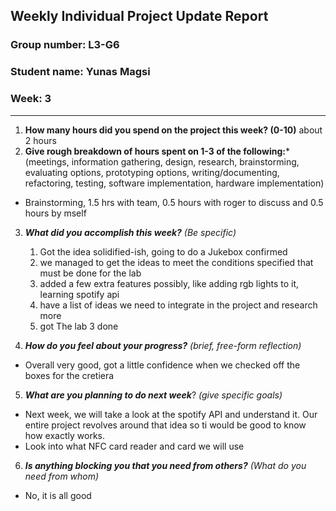 ## Weekly Individual Project Update Report
### Group number: L3-G6
### Student name: Yunas Magsi
### Week: 3
___
1. **How many hours did you spend on the project this week? (0-10)**
  about 2 hours 
2. **Give rough breakdown of hours spent on 1-3 of the following:***
   (meetings, information gathering, design, research, brainstorming, evaluating options, prototyping options, writing/documenting, refactoring, testing, software implementation, hardware implementation)  
   
  - Brainstorming, 1.5 hrs with team, 0.5 hours with roger to discuss and 0.5 hours by mself
3. ***What did you accomplish this week?*** _(Be specific)_
  
   1. Got the idea solidified-ish, going to do a Jukebox confirmed
   2. we managed to get the ideas to meet the conditions specified that must be done for the lab
   3. added a few extra features possibly, like adding rgb lights to it, learning spotify api 
   4. have a list of ideas we need to integrate in the project and research more
   5. got The lab 3 done
 
4. ***How do you feel about your progress?*** _(brief, free-form reflection)_
  - Overall very good, got a little confidence when we checked off the boxes for the cretiera
  
5. ***What are you planning to do next week***? _(give specific goals)_
  - Next week, we will take a look at the spotify API and understand it. Our entire project revolves around that idea so ti would be good to know how exactly works.
  - Look into what NFC card reader and card we will use
  
6. ***Is anything blocking you that you need from others?*** _(What do you need from whom)_
  -  No, it is all good
